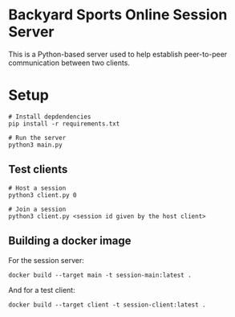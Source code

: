 # Backyard Sports Online Session Server

This is a Python-based server used to help establish peer-to-peer communication between two clients.

# Setup
```
# Install depdendencies
pip install -r requirements.txt

# Run the server
python3 main.py
```

## Test clients
```
# Host a session
python3 client.py 0

# Join a session
python3 client.py <session id given by the host client>
```

## Building a docker image
For the session server:
```
docker build --target main -t session-main:latest .
```
And for a test client:
```
docker build --target client -t session-client:latest .
```
